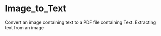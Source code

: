# Image_to_Text
Convert an image containing text to a PDF file containing Text. Extracting text from an image
